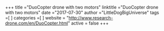 +++ 
title ="DuoCopter drone with two motors" 
linktitle ="DuoCopter drone with two motors" 
date ="2017-07-30" 
author ="LittleDogBigUniverse"
tags =[  ] 
categories =[  ] 
website = "http://www.research-drone.com/en/DuoCopter.html"
active = false
+++ 

 

